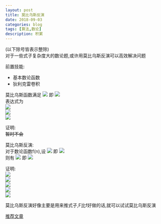 ```yaml
---
layout: post
title: 莫比乌斯反演
date: 2018-09-03
categories: blog
tags: [算法,数论]
description: 积累
---
```


(以下除号皆表示整除)  
对于一些式子复杂度大的数论题,或许用莫比乌斯反演可以高效解决问题  

前置技能:  
- 基本数论函数  
- 狄利克雷卷积  

莫比乌斯函数满足
<img src="http://latex.codecogs.com/gif.latex?\mu * I = \epsilon"/>
即
<img src="http://latex.codecogs.com/gif.latex?\sum_{d|n}\mu(d) = [n = 1]"/>  
表达式为  
<img src="http://latex.codecogs.com/gif.latex?n=0:\mu(n)=1"/>  
<img src="http://latex.codecogs.com/gif.latex?n=\prod_{p|n\&p\,is\,prime}p:\mu(n)=(-1)^{k}"/>  
<img src="http://latex.codecogs.com/gif.latex?otherwise:\mu(n)=0"/>

证明:  
~~暂时不会~~  

莫比乌斯反演:  
对于数论函数f(n),设
<img src="http://latex.codecogs.com/gif.latex?F(n) = \sum_{d|n}f(d)"/>
即
<img src="http://latex.codecogs.com/gif.latex?F = f * I"/>  
则有
<img src="http://latex.codecogs.com/gif.latex?f(n) = \sum_{d|n}F(d)*\mu(\frac{n}{d})"/>
即
<img src="http://latex.codecogs.com/gif.latex?f = F * \mu"/>

证明:  
<img src="http://latex.codecogs.com/gif.latex?\because\;F=f*I"/>  
<img src="http://latex.codecogs.com/gif.latex?\therefore\;F*\mu=f*I*\mu"/>  
<img src="http://latex.codecogs.com/gif.latex?\because\;I*\mu=\epsilon"/>  
<img src="http://latex.codecogs.com/gif.latex?\therefore\;F*\mu=f*\epsilon"/>  
<img src="http://latex.codecogs.com/gif.latex?\therefore\;f=F*\mu"/>  

莫比乌斯反演好像主要是用来推式子,F比f好做的话,就可以试试莫比乌斯反演

[推荐文章](https://www.cnblogs.com/qdscwyy/p/8012843.html)
